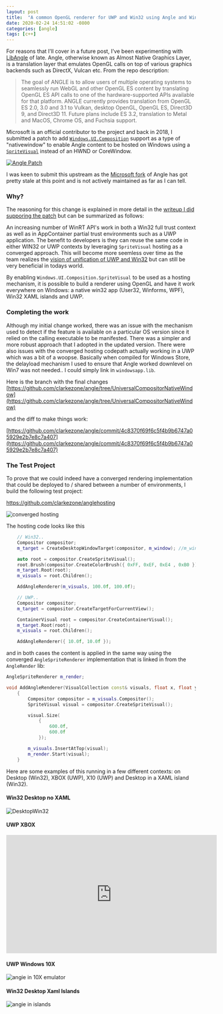 ```yaml
---
layout: post
title:  "A common OpenGL renderer for UWP and Win32 using Angle and Win.UI.Composition"
date: 2020-02-24 14:51:02 -0800
categories: [angle]
tags: [c++]
---
```


For reasons that I'll cover in a future post, I've been experimenting with [LibAngle](https://chromium.googlesource.com/angle/angle) of late.  Angle, otherwise known as Almost Native Graphics Layer, is a translation layer that emulates OpenGL calls on top of various graphics backends such as DirectX, Vulcan etc.  From the repo description:

> The goal of ANGLE is to allow users of multiple operating systems to seamlessly run WebGL and other OpenGL ES content by translating OpenGL ES API calls to one of the hardware-supported APIs available for that platform. ANGLE currently provides translation from OpenGL ES 2.0, 3.0 and 3.1 to Vulkan, desktop OpenGL, OpenGL ES, Direct3D 9, and Direct3D 11. Future plans include ES 3.2, translation to Metal and MacOS, Chrome OS, and Fuchsia support.

Microsoft is an official contributor to the project and back in 2018, I submitted a patch to add [`Windows.UI.Composition`](https://docs.microsoft.com/en-us/uwp/api/Windows.UI.Composition) support as a type of "nativewindow" to enable Angle content to be hosted on Windows using a [`SpriteVisual`]() instead of an HWND or CoreWindow.

[![Angle Patch](/static/img/angle-1-26-2020/gerrit.png)](https://chromium-review.googlesource.com/c/angle/angle/+/1236844)

I was keen to submit this upstream as the [Microsoft fork](https://github.com/microsoft/angle/commits/ms-master) of Angle has got pretty stale at this point and is not actively maintained as far as I can tell.

### Why?
The reasoning for this change is explained in more detail in the [writeup I did supporing the patch](https://docs.google.com/document/d/1ggv6H-aK1a3pXNMTtMF6h0Bv0rulIeBpBxBBCJYR6Zs/edit) but can be summarized as follows:

An increasing number of WinRT API's work in both a Win32 full trust context as well as in AppContainer partial trust environments such as a UWP application.  The benefit to developers is they can reuse the same code in either WIN32 or UWP contexts by leveraging `SpriteVisual` hosting as a converged approach.  This will become more seemless over time as the team realizes the [vision of unification of UWP and Win32](https://myignite.techcommunity.microsoft.com/sessions/81330?source=sessions) but can still be very beneficial in todays world.

By enabling `Windows.UI.Composition.SpriteVisual` to be used as a hosting mechanism, it is  possible to build a renderer using OpenGL and have it work everywhere on Windows: a native win32 app (User32, Winforms, WPF), Win32 XAML islands and UWP.

### Completing the work
Although my initial change worked, there was an issue with the mechanism used to detect if the feature is available on a particular OS version since it relied on the calling executable to be manifested.  There was a simpler and more robust approach that I adopted in the updated version.  There were also issues with the converged hosting codepath actually working in a UWP which was a bit of a woopse.  Basically when compiled for Windows Store, the delayload mechanism I used to ensure that Angle worked downlevel on Win7 was not needed.. I could simply link in `windowsapp.lib`.

Here is the branch with the final changes [https://github.com/clarkezone/angle/tree/UniversalCompositorNativeWindow](https://github.com/clarkezone/angle/tree/UniversalCompositorNativeWindow)

and the diff to make things work:

[https://github.com/clarkezone/angle/commit/4c8370f69f6c5f4b9b6747a05929e2b7e8c7a407](https://github.com/clarkezone/angle/commit/4c8370f69f6c5f4b9b6747a05929e2b7e8c7a407)

### The Test Project
To prove that we could indeed have a converged rendering implementation that could be deployed to / shared between a number of environments, I build the following test project:

https://github.com/clarkezone/anglehosting

![converged hosting](/static/img/angle-1-26-2020/convergedhosting.png)

The hosting code looks like this

```c++
    // Win32..
    Compositor compositor;
    m_target = CreateDesktopWindowTarget(compositor, m_window); //m_window is the hwnd

    auto root = compositor.CreateSpriteVisual();
    root.Brush(compositor.CreateColorBrush({ 0xFF, 0xEF, 0xE4 , 0xB0 }));
    m_target.Root(root);
	m_visuals = root.Children();

    AddAngleRenderer(m_visuals, 100.0f, 100.0f);

```

```c++
    // UWP..
    Compositor compositor;
    m_target = compositor.CreateTargetForCurrentView();

    ContainerVisual root = compositor.CreateContainerVisual();
    m_target.Root(root);
    m_visuals = root.Children();

	AddAngleRenderer({ 10.0f, 10.0f });
```
and in both cases the content is applied in the same way using the converged `AngleSpriteRenderer` implementation that is linked in from the `AngleRender` lib:

```c++
AngleSpriteRenderer m_render;

void AddAngleRenderer(VisualCollection const& visuals, float x, float y)
    {
		Compositor compositor = m_visuals.Compositor();
		SpriteVisual visual = compositor.CreateSpriteVisual();

		visual.Size(
			{
				600.0f,
				600.0f
			});

		m_visuals.InsertAtTop(visual);
		m_render.Start(visual);
    }
```

Here are some examples of this running in a few different contexts: on Desktop (Win32), XBOX (UWP), X10 (UWP) and Desktop in a XAML island (Win32).

#### Win32 Desktop no XAML
![DesktopWin32](/static/img/angle-1-26-2020/desktopwin32.png)

#### UWP XBOX

<iframe width="560" height="315" src="https://youtu.be/fJ8PcH2ZjQw" frameborder="0" allow="accelerometer; autoplay; encrypted-media; gyroscope; picture-in-picture" allowfullscreen></iframe>

#### UWP Windows 10X

![angie in 10X emulator](/static/img/angle-1-26-2020/10x.png)

#### Win32 Desktop Xaml Islands

![angie in islands](/static/img/angle-1-26-2020/angleinislands.png)
